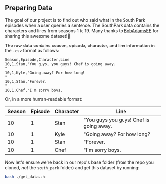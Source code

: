 ## Preparing Data

The goal of our project is to find out who said what in the South Park episodes when a user queries a sentence. The SouthPark data contains the characters and lines from seasons 1 to 19. Many thanks to [BobAdamsEE](https://github.com/BobAdamsEE) for sharing this awesome dataset!👏

The raw data contains season, episode, character, and line information in the `.csv` format as follows:

```
Season,Episode,Character,Line
10,1,Stan,"You guys, you guys! Chef is going away.
"
10,1,Kyle,"Going away? For how long?
"
10,1,Stan,"Forever.
"
10,1,Chef,"I'm sorry boys.
```

Or, in a more human-readable format:

| Season | Episode | Character | Line                                    | 
| ---    | ---     | ---       | ---                                     | 
| 10     | 1       | Stan      | "You guys you guys! Chef is going away. | 
| 10     | 1       | Kyle      | "Going away? For how long?              | 
| 10     | 1       | Stan      | "Forever.                               | 
| 10     | 1       | Chef      | "I'm sorry boys.                        | 

Now let's ensure we're back in our repo's base folder (from the repo you cloned, *not* the `south_park` folder) and get this dataset by running:

```bash
bash ./get_data.sh
```
